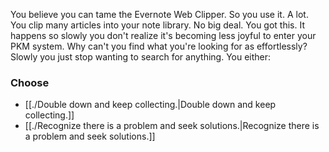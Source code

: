 You believe you can tame the Evernote Web Clipper. So you use it. A lot. You clip many articles into your note library. No big deal. You got this. It happens so slowly you don't realize it's becoming less joyful to enter your PKM system. Why can't you find what you're looking for as effortlessly? Slowly you just stop wanting to search for anything. You either:

### Choose
- [[./Double down and keep collecting.|Double down and keep collecting.]]
- [[./Recognize there is a problem and seek solutions.|Recognize there is a problem and seek solutions.]] 
